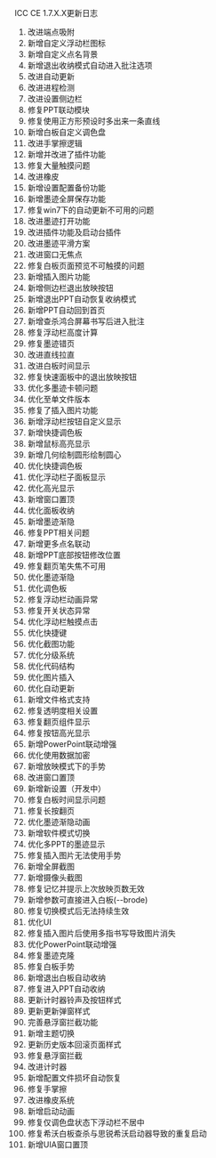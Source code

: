 ICC CE 1.7.X.X更新日志
1. 改进端点吸附
2. 新增自定义浮动栏图标
3. 新增自定义点名背景
4. 新增退出收纳模式自动进入批注选项
5. 改进自动更新
6. 改进进程检测
7. 改进设置侧边栏
8. 修复PPT联动模块
9. 修复使用正方形预设时多出来一条直线
10. 新增白板自定义调色盘
11. 改进手掌擦逻辑
12. 新增并改进了插件功能
13. 修复大量触摸问题
14. 改进橡皮
15. 新增设置配置备份功能
16. 新增墨迹全屏保存功能
17. 修复win7下的自动更新不可用的问题
18. 改进墨迹打开功能
19. 改进插件功能及启动台插件
20. 改进墨迹平滑方案
21. 改进窗口无焦点
22. 修复白板页面预览不可触摸的问题
23. 新增插入图片功能
24. 新增侧边栏退出放映按钮
25. 新增退出PPT自动恢复收纳模式
26. 新增PPT自动回到首页
27. 新增查杀鸿合屏幕书写后进入批注
28. 修复浮动栏高度计算
29. 修复墨迹错页
30. 改进直线拉直
31. 改进白板时间显示
32. 修复快速面板中的退出放映按钮
33. 优化多墨迹卡顿问题
34. 优化至单文件版本
35. 修复了插入图片功能
36. 新增浮动栏按钮自定义显示
37. 新增快捷调色板
38. 新增鼠标高亮显示
39. 新增几何绘制圆形绘制圆心
40. 优化快捷调色板
41. 优化浮动栏子面板显示
42. 优化高光显示
43. 新增窗口置顶
44. 优化面板收纳
45. 新增墨迹渐隐
46. 修复PPT相关问题
47. 新增更多点名联动
48. 新增PPT底部按钮修改位置
49. 修复翻页笔失焦不可用
50. 优化墨迹渐隐
51. 优化调色板
52. 修复浮动栏动画异常
53. 修复开关状态异常
54. 优化浮动栏触摸点击
55. 优化快捷键
56. 优化截图功能
57. 优化分级系统
58. 优化代码结构
59. 优化图片插入
60. 优化自动更新
61. 新增文件格式支持
62. 修复透明度相关设置
63. 修复翻页组件显示
64. 修复按钮高光显示
65. 新增PowerPoint联动增强
66. 优化使用数据加密
67. 新增放映模式下的手势
68. 改进窗口置顶
69. 新增新设置（开发中）
70. 修复白板时间显示问题
71. 修复长按翻页
72. 优化墨迹渐隐动画
73. 新增软件模式切换
74. 优化多PPT的墨迹显示
75. 修复插入图片无法使用手势
76. 新增全屏截图
77. 新增摄像头截图
78. 修复记忆并提示上次放映页数无效
79. 新增参数可直接进入白板(--brode)
80. 修复切换模式后无法持续生效
81. 优化UI
82. 修复插入图片后使用多指书写导致图片消失
83. 优化PowerPoint联动增强
84. 修复墨迹克隆
85. 修复白板手势
86. 新增退出白板自动收纳
87. 修复进入PPT自动收纳
88. 更新计时器铃声及按钮样式
89. 更新更新弹窗样式
90. 完善悬浮窗拦截功能
91. 新增主题切换
92. 更新历史版本回滚页面样式
93. 修复悬浮窗拦截
94. 改进计时器
95. 新增配置文件损坏自动恢复
96. 修复手掌擦
97. 改进橡皮系统
98. 新增启动动画
99. 修复仅调色盘状态下浮动栏不居中
100. 修复希沃白板查杀与思锐希沃启动器导致的重复启动
101. 新增UIA窗口置顶
